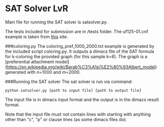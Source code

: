# SAT Solver LvR

Main file for running the SAT solver is satsolver.py. 

The tests included for submission are in /tests folder. The uf125-01.cnf example is taken from [this](http://www.cs.ubc.ca/~hoos/SATLIB/benchm.html) site. 

###coloring.py
The coloring_pref_1000_2000.txt example is generated by the included script coloring.py. It outputs a dimacs file of the SAT formula for k-coloring the provided graph (for this sample k=6). The graph is a [preferential attachment model] (https://en.wikipedia.org/wiki/Barab%C3%A1si%E2%80%93Albert_model) generated with n=1000 and m=2000.

###Running the SAT solver
The sat solver is run via command:

```
python satsolver.py [path to input file] [path to output file] 
```
The input file is in dimacs input format and the output is in the dimacs result format.

Note that the input file must not contain lines with starting with anything other than "c", "p" or clause lines (as some dimacs files do).
